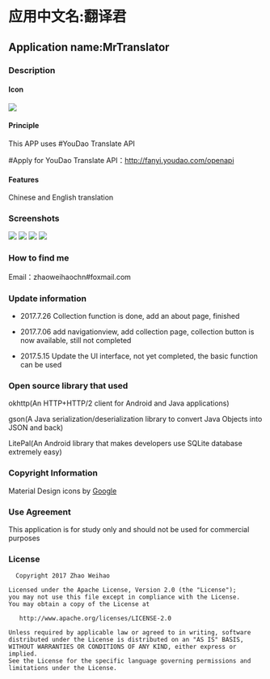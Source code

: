 
# 应用中文名:翻译君
## Application name:MrTranslator


### Description

#### Icon

![](https://github.com/zhaoweihaoChina/MrTranslator/blob/master/screenshots/icon.png)
#### Principle

This APP uses #YouDao Translate API

#Apply for YouDao Translate API：http://fanyi.youdao.com/openapi

#### Features
Chinese and English translation





### Screenshots
![](https://github.com/zhaoweihaoChina/MrTranslator/blob/master/screenshots/one.jpg)
![](https://github.com/zhaoweihaoChina/MrTranslator/blob/master/screenshots/two.jpg)
![](https://github.com/zhaoweihaoChina/MrTranslator/blob/master/screenshots/three.jpg)
![](https://github.com/zhaoweihaoChina/MrTranslator/blob/master/screenshots/four.jpg)



### How to find me


Email：zhaoweihaochn#foxmail.com


### Update information

- 2017.7.26 
Collection function is done, add an about page, finished


- 2017.7.06 add navigationview, add collection page, collection button is now available, still not  completed


- 2017.5.15 Update the UI interface, not yet completed, the basic function can be used

### Open source library that used

okhttp(An HTTP+HTTP/2 client for Android and Java applications)

gson(A Java serialization/deserialization library to convert Java Objects into JSON and back)

LitePal(An Android library that makes developers use SQLite database extremely easy)

### Copyright Information

Material Design icons by [Google](https://github.com/google/material-design-icons)



### Use Agreement

This application is for study only and should not be used for commercial purposes

### License


      Copyright 2017 Zhao Weihao

    Licensed under the Apache License, Version 2.0 (the "License");
    you may not use this file except in compliance with the License.
    You may obtain a copy of the License at
    
       http://www.apache.org/licenses/LICENSE-2.0
    
    Unless required by applicable law or agreed to in writing, software
    distributed under the License is distributed on an "AS IS" BASIS,
    WITHOUT WARRANTIES OR CONDITIONS OF ANY KIND, either express or implied.
    See the License for the specific language governing permissions and
    limitations under the License.

